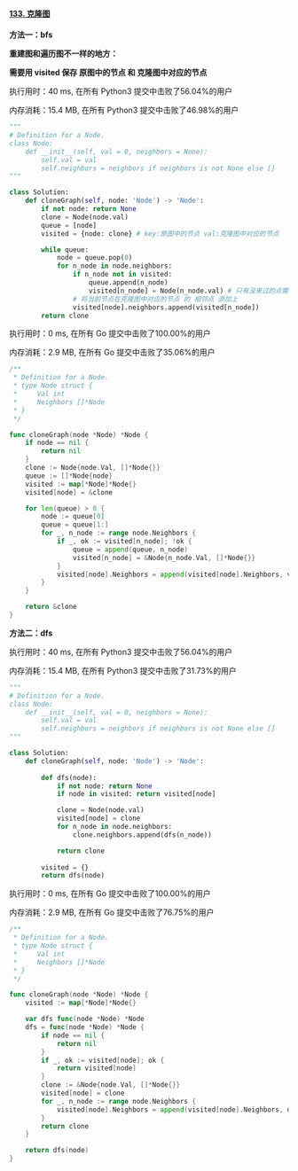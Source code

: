 #### [133. 克隆图](https://leetcode-cn.com/problems/clone-graph/)

**方法一：bfs**

**重建图和遍历图不一样的地方：**

**需要用 visited 保存 原图中的节点 和 克隆图中对应的节点**

执行用时：40 ms, 在所有 Python3 提交中击败了56.04%的用户

内存消耗：15.4 MB, 在所有 Python3 提交中击败了46.98%的用户

```python
"""
# Definition for a Node.
class Node:
    def __init__(self, val = 0, neighbors = None):
        self.val = val
        self.neighbors = neighbors if neighbors is not None else []
"""

class Solution:
    def cloneGraph(self, node: 'Node') -> 'Node':
        if not node: return None
        clone = Node(node.val)
        queue = [node]
        visited = {node: clone} # key:原图中的节点 val:克隆图中对应的节点

        while queue:
            node = queue.pop(0)
            for n_node in node.neighbors:
                if n_node not in visited:
                    queue.append(n_node)
                    visited[n_node] = Node(n_node.val) # 只有没来过的点需要初始化下
                # 将当前节点在克隆图中对应的节点 的 相邻点 添加上
                visited[node].neighbors.append(visited[n_node])
        return clone
```

执行用时：0 ms, 在所有 Go 提交中击败了100.00%的用户

内存消耗：2.9 MB, 在所有 Go 提交中击败了35.06%的用户

```go
/**
 * Definition for a Node.
 * type Node struct {
 *     Val int
 *     Neighbors []*Node
 * }
 */

func cloneGraph(node *Node) *Node {
	if node == nil {
		return nil
	}
	clone := Node{node.Val, []*Node{}}
	queue := []*Node{node}
	visited := map[*Node]*Node{}
	visited[node] = &clone

	for len(queue) > 0 {
		node := queue[0]
		queue = queue[1:]
		for _, n_node := range node.Neighbors {
			if _, ok := visited[n_node]; !ok {
				queue = append(queue, n_node)
				visited[n_node] = &Node{n_node.Val, []*Node{}}
			}
			visited[node].Neighbors = append(visited[node].Neighbors, visited[n_node])
		}
	}

	return &clone
}
```



**方法二：dfs**

执行用时：40 ms, 在所有 Python3 提交中击败了56.04%的用户

内存消耗：15.4 MB, 在所有 Python3 提交中击败了31.73%的用户

```python
"""
# Definition for a Node.
class Node:
    def __init__(self, val = 0, neighbors = None):
        self.val = val
        self.neighbors = neighbors if neighbors is not None else []
"""

class Solution:
    def cloneGraph(self, node: 'Node') -> 'Node':
        
        def dfs(node):
            if not node: return None
            if node in visited: return visited[node]            

            clone = Node(node.val)
            visited[node] = clone
            for n_node in node.neighbors:
                clone.neighbors.append(dfs(n_node))

            return clone
        
        visited = {}
        return dfs(node)
```

执行用时：0 ms, 在所有 Go 提交中击败了100.00%的用户

内存消耗：2.9 MB, 在所有 Go 提交中击败了76.75%的用户

```go
/**
 * Definition for a Node.
 * type Node struct {
 *     Val int
 *     Neighbors []*Node
 * }
 */

func cloneGraph(node *Node) *Node {
	visited := map[*Node]*Node{}

	var dfs func(node *Node) *Node
	dfs = func(node *Node) *Node {
		if node == nil {
			return nil
		}
		if _, ok := visited[node]; ok {
			return visited[node]
		}
		clone := &Node{node.Val, []*Node{}}
		visited[node] = clone
		for _, n_node := range node.Neighbors {
			visited[node].Neighbors = append(visited[node].Neighbors, dfs(n_node))
		}
		return clone
	}

	return dfs(node)
}
```

